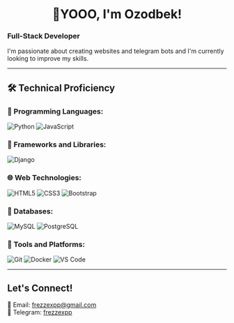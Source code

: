 <h1 align="center">👋YOOO, I'm Ozodbek! </h1>

### Full-Stack Developer

I'm passionate about creating websites and telegram bots and I'm currently looking to improve my skills.

---

## 🛠 Technical Proficiency

### 📌 Programming Languages:
![Python](https://img.shields.io/badge/-Python-3776AB?style=flat&logo=python&logoColor=white)
![JavaScript](https://img.shields.io/badge/-JavaScript-F7DF1E?style=flat&logo=javascript&logoColor=black)

### 📌 Frameworks and Libraries:
![Django](https://img.shields.io/badge/-Django-092E20?style=flat&logo=django&logoColor=white)

### 🌐 Web Technologies:
![HTML5](https://img.shields.io/badge/-HTML5-E34F26?style=flat&logo=html5&logoColor=white)
![CSS3](https://img.shields.io/badge/-CSS3-1572B6?style=flat&logo=css3&logoColor=white)
![Bootstrap](https://img.shields.io/badge/-Bootstrap-563D7C?style=flat&logo=bootstrap&logoColor=white)

### 💾 Databases:
![MySQL](https://img.shields.io/badge/-MySQL-4479A1?style=flat&logo=mysql&logoColor=white)
![PostgreSQL](https://img.shields.io/badge/-PostgreSQL-336791?style=flat&logo=postgresql&logoColor=white)


### 🔧 Tools and Platforms:
![Git](https://img.shields.io/badge/-Git-F05032?style=flat&logo=git&logoColor=white)
![Docker](https://img.shields.io/badge/-Docker-2496ED?style=flat&logo=docker&logoColor=white)
![VS Code](https://img.shields.io/badge/-VSCode-007ACC?style=flat&logo=visual-studio-code&logoColor=white)

---

##  Let's Connect!
📧 Email: [frezzexpp@gmail.com](mailto:frezzeakk9@gmail.com)  
💬 Telegram: [frezzexpp](https://t.me/frezze_ww)
